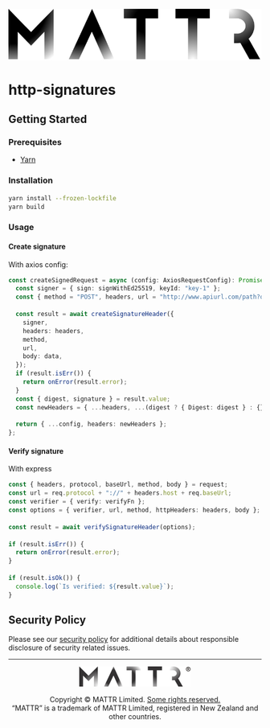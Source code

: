 ![Mattr logo](./docs/assets/mattr-black.svg)

# http-signatures

## Getting Started

### Prerequisites

- [Yarn](https://yarnpkg.com)

### Installation

```bash
yarn install --frozen-lockfile
yarn build
```

### Usage

#### Create signature

With axios config:

```typescript
const createSignedRequest = async (config: AxiosRequestConfig): Promise<AxiosRequestConfig> => {
  const signer = { sign: signWithEd25519, keyId: "key-1" };
  const { method = "POST", headers, url = "http://www.apiurl.com/path?query=1", data } = config;

  const result = await createSignatureHeader({
    signer,
    headers: headers,
    method,
    url,
    body: data,
  });
  if (result.isErr()) {
    return onError(result.error);
  }
  const { digest, signature } = result.value;
  const newHeaders = { ...headers, ...(digest ? { Digest: digest } : {}), Signature: signature };

  return { ...config, headers: newHeaders };
};
```

#### Verify signature

With express

```typescript
const { headers, protocol, baseUrl, method, body } = request;
const url = req.protocol + "://" + headers.host + req.baseUrl;
const verifier = { verify: verifyFn };
const options = { verifier, url, method, httpHeaders: headers, body };

const result = await verifySignatureHeader(options);

if (result.isErr()) {
  return onError(result.error);
}

if (result.isOk()) {
  console.log(`Is verified: ${result.value}`);
}
```

## Security Policy

Please see our [security policy](./SECURITY.md) for additional details about responsible disclosure of security related
issues.

---

<p align="center"><a href="https://mattr.global" target="_blank"><img height="40px" src ="./docs/assets/mattr-logo-tm.svg"></a></p><p align="center">Copyright © MATTR Limited. <a href="./LICENSE">Some rights reserved.</a><br/>“MATTR” is a trademark of MATTR Limited, registered in New Zealand and other countries.</p>
